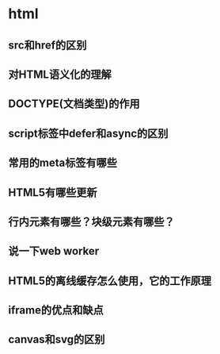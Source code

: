 # html
## src和href的区别

## 对HTML语义化的理解

## DOCTYPE(文档类型)的作用

## script标签中defer和async的区别

## 常用的meta标签有哪些

## HTML5有哪些更新

## 行内元素有哪些？块级元素有哪些？

## 说一下web worker

## HTML5的离线缓存怎么使用，它的工作原理

## iframe的优点和缺点

## canvas和svg的区别
